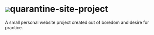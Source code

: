 # <img src="https://img.icons8.com/dusk/35/000000/rainbow.png"/>quarantine-site-project 
A small personal website project created out of boredom and desire for practice.
